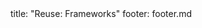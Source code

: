 <frontmatter>
title: "Reuse: Frameworks"
footer: footer.md
</frontmatter>

<include src="container-inPage-asFlat.md" boilerplate />